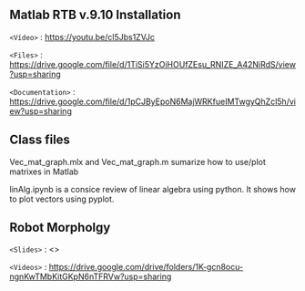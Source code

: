 ## Matlab RTB v.9.10 Installation 

`<Vídeo>` : <https://youtu.be/cl5Jbs1ZVJc>

`<Files>` : <https://drive.google.com/file/d/1TiSi5YzOiHOUfZEsu_RNIZE_A42NiRdS/view?usp=sharing>

`<Documentation>` : <https://drive.google.com/file/d/1pCJByEpoN6MajWRKfueIMTwgyQhZcl5h/view?usp=sharing>

## Class files

Vec_mat_graph.mlx and Vec_mat_graph.m sumarize how to use/plot matrixes in Matlab

linAlg.ipynb is a consice review of linear algebra using python. It shows how to plot vectors using pyplot.

## Robot Morpholgy

`<Slides>` : <>

`<Videos>` : <https://drive.google.com/drive/folders/1K-gcn8ocu-ngnKwTMbKitGKpN6nTFRVw?usp=sharing>
